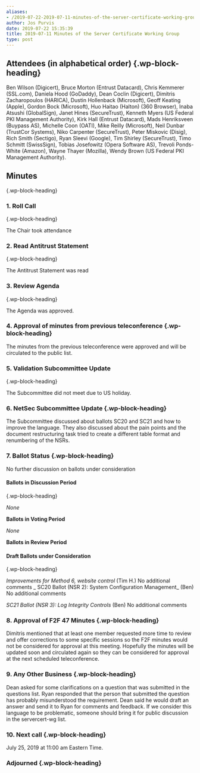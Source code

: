 ```yaml
---
aliases:
- /2019-07-22-2019-07-11-minutes-of-the-server-certificate-working-group/
author: Jos Purvis
date: 2019-07-22 15:35:39
title: 2019-07-11 Minutes of the Server Certificate Working Group
type: post
---
```


## Attendees (in alphabetical order) {.wp-block-heading}

Ben Wilson (Digicert), Bruce Morton (Entrust Datacard), Chris Kemmerer (SSL.com), Daniela Hood (GoDaddy), Dean Coclin (Digicert), Dimitris Zacharopoulos (HARICA), Dustin Hollenback (Microsoft), Geoff Keating (Apple), Gordon Bock (Microsoft), Huo Haitao (Halton) (360 Browser), Inaba Atsushi (GlobalSign), Janet Hines (SecureTrust), Kenneth Myers (US Federal PKI Management Authority), Kirk Hall (Entrust Datacard), Mads Henriksveen (Buypass AS), Michelle Coon (OATI), Mike Reilly (Microsoft), Neil Dunbar (TrustCor Systems), Niko Carpenter (SecureTrust), Peter Miskovic (Disig), Rich Smith (Sectigo), Ryan Sleevi (Google), Tim Shirley (SecureTrust), Timo Schmitt (SwissSign), Tobias Josefowitz (Opera Software AS), Trevoli Ponds-White (Amazon), Wayne Thayer (Mozilla), Wendy Brown (US Federal PKI Management Authority).

## Minutes

{.wp-block-heading}

### 1. Roll Call

{.wp-block-heading}

The Chair took attendance

### 2. Read Antitrust Statement

{.wp-block-heading}

The Antitrust Statement was read

### 3. Review Agenda

{.wp-block-heading}

The Agenda was approved.

### 4. Approval of minutes from previous teleconference {.wp-block-heading}

The minutes from the previous teleconference were approved and will be circulated to the public list.

### 5. Validation Subcommittee Update

{.wp-block-heading}

The Subcommittee did not meet due to US holiday.

### 6. NetSec Subcommittee Update {.wp-block-heading}

The Subcommittee discussed about ballots SC20 and SC21 and how to improve the language. They also discussed about the pain points and the document restructuring task tried to create a different table format and renumbering of the NSRs.

### 7. Ballot Status {.wp-block-heading}

No further discussion on ballots under consideration

#### Ballots in Discussion Period

{.wp-block-heading}

_None_

**Ballots in Voting Period**

_None_

**Ballots in Review Period**

#### Draft Ballots under Consideration

{.wp-block-heading}

_Improvements for Method 6, website control_ (Tim H.)
No additional comments
\_
SC20 Ballot (NSR 2): System Configuration Management\_ (Ben)
No additional comments

_SC21 Ballot (NSR 3): Log Integrity Controls_ (Ben)
No additional comments

### 8. Approval of F2F 47 Minutes {.wp-block-heading}

Dimitris mentioned that at least one member requested more time to review and offer corrections to some specific sessions so the F2F minutes would not be considered for approval at this meeting. Hopefully the minutes will be updated soon and circulated again so they can be considered for approval at the next scheduled teleconference.

### 9. Any Other Business {.wp-block-heading}

Dean asked for some clarifications on a question that was submitted in the questions list. Ryan responded that the person that submitted the question has probably misunderstood the requirement. Dean said he would draft an answer and send it to Ryan for comments and feedback. If we consider this language to be problematic, someone should bring it for public discussion in the servercert-wg list.

### 10. Next call {.wp-block-heading}

July 25, 2019 at 11:00 am Eastern Time.

### Adjourned {.wp-block-heading}